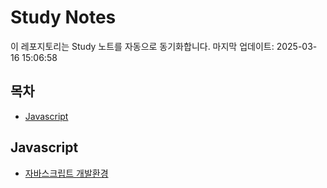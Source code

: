 # Study Notes

이 레포지토리는 Study 노트를 자동으로 동기화합니다. 마지막 업데이트: 2025-03-16 15:06:58

## 목차

- [Javascript](#javascript)


## Javascript

- [자바스크립트 개발환경](https://softourr.github.io/posts/javascript/%EC%9E%90%EB%B0%94%EC%8A%A4%ED%81%AC%EB%A6%BD%ED%8A%B8-%EA%B0%9C%EB%B0%9C%ED%99%98%EA%B2%BD/)

